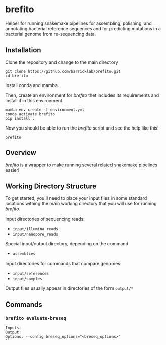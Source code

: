 # brefito

Helper for running snakemake pipelines for assembling, polishing, and annotating bacterial reference sequences and for predicting mutations in a bacterial genome from re-sequencing data.

## Installation

Clone the repository and change to the main directory
```
git clone https://github.com/barricklab/brefito.git
cd brefito
```

Install conda and mamba.

Then, create an environment for _brefito_ thet includes its requirements and install it in this environment.

```
mamba env create -f environment.yml
conda activate brefito
pip install .
```

Now you should be able to run the _brefito_ script and see the help like this!
```
brefito
```

## Overview

_brefito_ is a wrapper to make running several related snakemake pipelines easier!

## Working Directory Structure

To get started, you'll need to place your input files in some standard locations withing the main working directory that you will use for running _brefito_.

Input directories of sequencing reads:
* `input/illumina_reads`
* `input/nanopore_reads`

Special input/output directory, depending on the command
* `assemblies`

Input directories for commands that compare genomes:
* `input/references`
* `input/samples`

Output files usually appear in directories of the form `output/*`

## Commands

### `brefito evaluate-breseq`
```
Inputs:
Output:
Options: --config breseq_options="<breseq_options>"
``